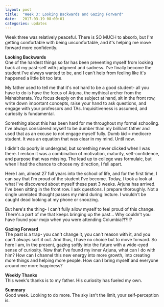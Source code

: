 ```yaml
---
layout: post
title:  "Week 3: Looking Backwards and Gazing Forward"
date:   2017-03-19 08:00:01
categories: updates
---
```


Week three was relatively peaceful. There is SO MUCH to absorb, but I'm getting comfortable with being uncomfortable, and it's helping me move forward more confidently.

<b>Looking Backwards</b><br>
One of the hardest things so far has been preventing myself from looking back at my past-self with judgment and sadness. I've finally become the student I've always wanted to be, and I can't help from feeling like it's happened a little bit too late. 

My father used to tell me that it's not hard to be a good student- all you have to do is have the focus of Arjuna, the mythical archer from the Mahabharata. You focus deeply on the subject at hand, sit in the front row, write down important concepts, raise your hand to ask questions, and engage with your professors and TAs. Inquisitiveness is assumed, and curiosity is fundamental.

Something about this has been hard for me throughout my formal schooling. I've always considered myself to be dumber than my brilliant father and used that as an excuse to not engage myself fully. Dumb kid = mediocre student. It was an equation that was clear in my mind. Until now. 

I didn't do poorly in undergrad, but something never clicked when I was there. I reckon it was a combination of motivation, maturity, self-confidence, and purpose that was missing. The lead up to college was formulaic, but when I had the chance to choose my direction, I fell apart. 

Here I am, almost 27 full years into the school of life, and for the first time, I can say that I'm proud of the student I've become. Today, I took a look at what I've discovered about myself these past 3 weeks. Arjuna has arrived. I've been sitting in the front row. I ask questions. I prepare thoroughly. Not a single unrelated thought passes my mind during lecture. I wouldn't be caught dead looking at my phone or snoozing. 

But here's the thing- I can't fully allow myself to feel proud of this change. There's a part of me that keeps bringing up the past... Why couldn't you have found your mojo when you were attending Columbia?!?!!? 

<b>Gazing Forward</b><br>
The past is a trap- you can't change it, you can't reason with it, and you can't always sort it out. And thus, I have no choice but to move forward. So here I am, in the present, gazing softly into the future with a wide-eyed sense of curiosity. Now that I've found my inner Arjuna, what can I do with him? How can I channel this new energy into more growth, into creating more things and helping more people. How can I bring myself and everyone around me more happiness? 

<b>Weekly Thanks</b><br>
This week's thanks is to my father. His curiosity has fueled my own.

<b>Summary</b><br>
Good week. Looking to do more. The sky isn't the limit, your self-perception is.